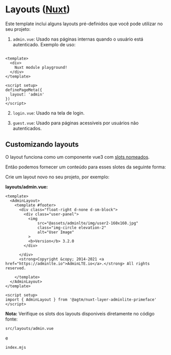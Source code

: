 # Layouts ([Nuxt](https://nuxt.com/docs/guide/directory-structure/layouts))

Este template inclui alguns layouts pré-definidos que você pode utilizar no seu projeto:

1. `admin.vue`: Usado nas páginas internas quando o usuário está autenticado. Exemplo de uso:

```vue

<template>
  <div>
    Nuxt module playground!
  </div>
</template>

<script setup>
definePageMeta({
  layout: 'admin'
})
</script>
```

2. `login.vue`: Usado na tela de login.

3. `guest.vue`: Usado para páginas acessíveis por usuários não autenticados.

## Customizando layouts

O layout funciona como um componente vue3 com [slots nomeados](https://vuejs.org/guide/components/slots.html#named-slots).

Então podemos fornecer um conteúdo para esses slotes da seguinte forma:

Crie um layout novo no seu projeto, por exemplo:

**layouts/admin.vue:**
```vue
<template>
  <AdminLayout>
    <template #footer>
      <div class="float-right d-none d-sm-block">
        <div class="user-panel">
          <img
              src="@assets/adminlte/img/user2-160x160.jpg"
              class="img-circle elevation-2"
              alt="User Image"
          >
          <b>Version</b> 3.2.0
        </div>

      </div>
      <strong>Copyright &copy; 2014-2021 <a href="https://adminlte.io">AdminLTE.io</a>.</strong> All rights reserved.

    </template>
  </AdminLayout>
</template>

<script setup>
import { AdminLayout } from '@agtm/nuxt-layer-adminlite-primeface'
</script>
```

**Nota:** Verifique os slots dos layouts disponiveis diretamente no código fonte:

    src/layouts/admin.vue    

e

    index.mjs

